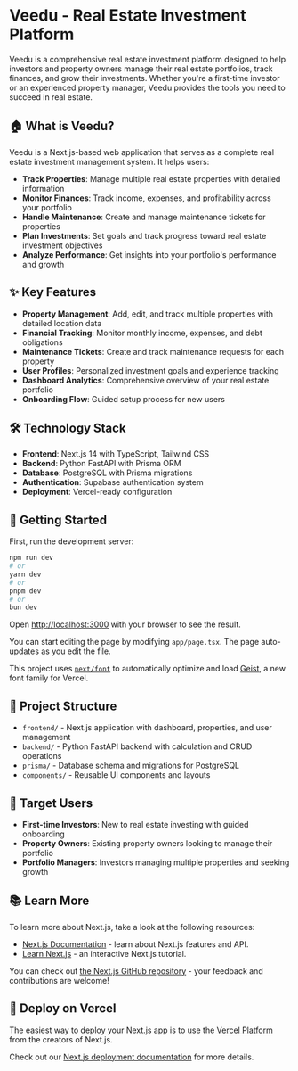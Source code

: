 # Veedu - Real Estate Investment Platform

Veedu is a comprehensive real estate investment platform designed to help investors and property owners manage their real estate portfolios, track finances, and grow their investments. Whether you're a first-time investor or an experienced property manager, Veedu provides the tools you need to succeed in real estate.

## 🏠 What is Veedu?

Veedu is a Next.js-based web application that serves as a complete real estate investment management system. It helps users:

- **Track Properties**: Manage multiple real estate properties with detailed information
- **Monitor Finances**: Track income, expenses, and profitability across your portfolio
- **Handle Maintenance**: Create and manage maintenance tickets for properties
- **Plan Investments**: Set goals and track progress toward real estate investment objectives
- **Analyze Performance**: Get insights into your portfolio's performance and growth

## ✨ Key Features

- **Property Management**: Add, edit, and track multiple properties with detailed location data
- **Financial Tracking**: Monitor monthly income, expenses, and debt obligations
- **Maintenance Tickets**: Create and track maintenance requests for each property
- **User Profiles**: Personalized investment goals and experience tracking
- **Dashboard Analytics**: Comprehensive overview of your real estate portfolio
- **Onboarding Flow**: Guided setup process for new users

## 🛠️ Technology Stack

- **Frontend**: Next.js 14 with TypeScript, Tailwind CSS
- **Backend**: Python FastAPI with Prisma ORM
- **Database**: PostgreSQL with Prisma migrations
- **Authentication**: Supabase authentication system
- **Deployment**: Vercel-ready configuration

## 🚀 Getting Started

First, run the development server:

```bash
npm run dev
# or
yarn dev
# or
pnpm dev
# or
bun dev
```

Open [http://localhost:3000](http://localhost:3000) with your browser to see the result.

You can start editing the page by modifying `app/page.tsx`. The page auto-updates as you edit the file.

This project uses [`next/font`](https://nextjs.org/docs/app/building-your-application/optimizing/fonts) to automatically optimize and load [Geist](https://vercel.com/font), a new font family for Vercel.

## 📁 Project Structure

- `frontend/` - Next.js application with dashboard, properties, and user management
- `backend/` - Python FastAPI backend with calculation and CRUD operations
- `prisma/` - Database schema and migrations for PostgreSQL
- `components/` - Reusable UI components and layouts

## 🎯 Target Users

- **First-time Investors**: New to real estate investing with guided onboarding
- **Property Owners**: Existing property owners looking to manage their portfolio
- **Portfolio Managers**: Investors managing multiple properties and seeking growth

## 📚 Learn More

To learn more about Next.js, take a look at the following resources:

- [Next.js Documentation](https://nextjs.org/docs) - learn about Next.js features and API.
- [Learn Next.js](https://nextjs.org/learn) - an interactive Next.js tutorial.

You can check out [the Next.js GitHub repository](https://github.com/vercel/next.js) - your feedback and contributions are welcome!

## 🚀 Deploy on Vercel

The easiest way to deploy your Next.js app is to use the [Vercel Platform](https://vercel.com/new?utm_medium=default-template&filter=next.js&utm_source=create-next-app&utm_campaign=create-next-app-readme) from the creators of Next.js.

Check out our [Next.js deployment documentation](https://nextjs.org/docs/app/building-your-application/deploying) for more details.
